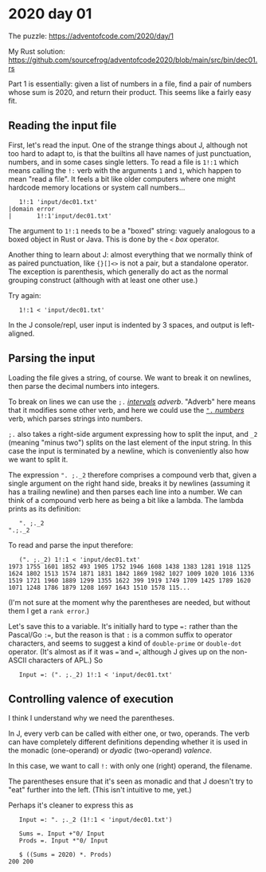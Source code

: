 # 2020 day 01

The puzzle: https://adventofcode.com/2020/day/1

My Rust solution:
https://github.com/sourcefrog/adventofcode2020/blob/main/src/bin/dec01.rs

Part 1 is essentially: given a list of numbers in a file, find a pair of numbers
whose sum is 2020, and return their product. This seems like a fairly easy fit.

## Reading the input file

First, let's read the input. One of the strange things about J, although not too
hard to adapt to, is that the builtins all have names of just punctuation,
numbers, and in some cases single letters. To read a file is `1!:1` which means
calling the `!:` verb with the arguments `1` and `1`, which happen to mean "read
a file". It feels a bit like older computers where one might hardcode memory
locations or system call numbers...

       1!:1 'input/dec01.txt'
    |domain error
    |       1!:1'input/dec01.txt'

The argument to `1!:1` needs to be a "boxed" string: vaguely analogous to a
boxed object in Rust or Java. This is done by the `<` _box_ operator.

Another thing to learn about J: almost everything that we normally think of as
paired punctuation, like `{}[]<>` is not a pair, but a standalone operator. The
exception is parenthesis, which generally do act as the normal grouping
construct (although with at least one other use.)

Try again:

       1!:1 < 'input/dec01.txt'

In the J console/repl, user input is indented by 3 spaces, and output is
left-aligned.

## Parsing the input

Loading the file gives a string, of course. We want to break it on newlines,
then parse the decimal numbers into integers.

To break on lines we can use the `;.`
[_intervals_](https://code.jsoftware.com/wiki/Vocabulary/semidot1#dyadic)
_adverb_. "Adverb" here means that it modifies some other verb, and here we
could use the
[`".` _numbers_](https://code.jsoftware.com/wiki/Vocabulary/quotedot#dyadic)
verb, which parses strings into numbers.

`;.` also takes a right-side argument expressing how to split the input, and
`_2` (meaning "minus two") splits on the last element of the input string. In
this case the input is terminated by a newline, which is conveniently also how
we want to split it.

The expression `". ;._2` therefore comprises a compound verb that, given a
single argument on the right hand side, breaks it by newlines (assuming it has a
trailing newline) and then parses each line into a number. We can think of a
compound verb here as being a bit like a lambda. The lambda prints as its
definition:

       ". ;._2
    ".;._2

To read and parse the input therefore:

       (". ;._2) 1!:1 < 'input/dec01.txt'
    1973 1755 1601 1852 493 1905 1752 1946 1608 1438 1383 1281 1918 1125 1624 1802 1513 1574 1871 1831 1842 1869 1982 1027 1009 1020 1016 1336 1519 1721 1960 1889 1299 1355 1622 399 1919 1749 1709 1425 1789 1620 1071 1248 1786 1879 1208 1697 1643 1510 1578 115...

(I'm not sure at the moment why the parentheses are needed, but without them I
get a `rank error`.)

Let's save this to a variable. It's initially hard to type `=:` rather than the
Pascal/Go `:=`, but the reason is that `:` is a common suffix to operator
characters, and seems to suggest a kind of `double-prime` or `double-dot`
operator. (It's almost as if it was `=̈` and `=̇`, although J gives up on the
non-ASCII characters of APL.) So

       Input =: (". ;._2) 1!:1 < 'input/dec01.txt'

## Controlling valence of execution

I think I understand why we need the parentheses.

In J, every verb can be called with either one, or two, operands. The verb can
have completely different definitions depending whether it is used in the
monadic (one-operand) or _dyadic_ (two-operand) _valence_.

In this case, we want to call `!:` with only one (right) operand, the filename.

The parentheses ensure that it's seen as monadic and that J doesn't try to "eat"
further into the left. (This isn't intuitive to me, yet.)

Perhaps it's cleaner to express this as

       Input =: ". ;._2 (1!:1 < 'input/dec01.txt')

       Sums =. Input +"0/ Input
       Prods =. Input *"0/ Input

       $ ((Sums = 2020) *. Prods)
    200 200
